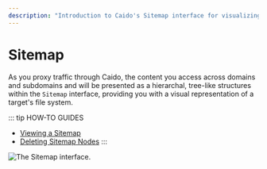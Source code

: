 ```yaml
---
description: "Introduction to Caido's Sitemap interface for visualizing target file systems and domain structures from proxied traffic."
---
```


# Sitemap

As you proxy traffic through Caido, the content you access across domains and subdomains and will be presented as a hierarchal, tree-like structures within the `Sitemap` interface, providing you with a visual representation of a target's file system.

::: tip HOW-TO GUIDES

- [Viewing a Sitemap](/guides/sitemap_viewing.md)
- [Deleting Sitemap Nodes](/guides/sitemap_deleting.md)
:::

<img alt="The Sitemap interface." src="/_images/sitemap_interface.png" center>

